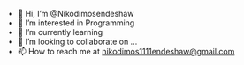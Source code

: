 - 👋 Hi, I’m @Nikodimosendeshaw
- 👀 I’m interested in Programming 
- 🌱 I’m currently learning 
- 💞️ I’m looking to collaborate on ...
- 📫 How to reach me at nikodimos1111endeshaw@gmail.com

<!---
Nikodimosendeshaw/Nikodimosendeshaw is a ✨ special ✨ repository because its `README.md` (this file) appears on your GitHub profile.
You can click the Preview link to take a look at your changes.
--->
